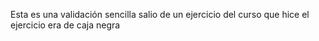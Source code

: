 Esta es una validación sencilla salio de un ejercicio del curso que hice el ejercicio era de caja negra 

